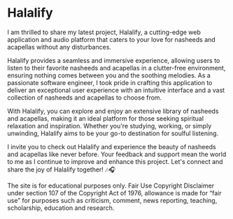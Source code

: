 # Halalify
I am thrilled to share my latest project, Halalify, a cutting-edge web application and audio platform that caters to your love for nasheeds and acapellas without any disturbances. 

Halalify provides a seamless and immersive experience, allowing users to listen to their favorite nasheeds and acapellas in a clutter-free environment, ensuring nothing comes between you and the soothing melodies. As a passionate software engineer, I took pride in crafting this application to deliver an exceptional user experience with an intuitive interface and a vast collection of nasheeds and acapellas to choose from.

With Halalify, you can explore and enjoy an extensive library of nasheeds and acapellas, making it an ideal platform for those seeking spiritual relaxation and inspiration. Whether you're studying, working, or simply unwinding, Halalify aims to be your go-to destination for soulful listening.

I invite you to check out Halalify and experience the beauty of nasheeds and acapellas like never before. Your feedback and support mean the world to me as I continue to improve and enhance this project. Let's connect and share the joy of Halalify together! 🎶🎧

The site is for educational purposes only. Fair Use Copyright Disclaimer under section 107 of the Copyright Act of 1976, allowance is made for “fair use” for purposes such as criticism, comment, news reporting, teaching, scholarship, education and research.
